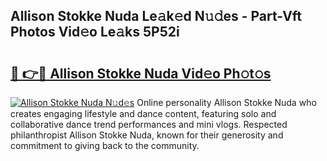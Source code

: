 ## Allison Stokke Nuda Le𝚊k𝚎d N𝚞𝚍es - Part-Vft Photos Vid𝚎o Le𝚊ks 5P52i

# <h2><a href="http://fbckr9.evod.top/?m=Allison+Stokke+Nuda">🔗 👉🔴 Allison Stokke Nuda Vid𝚎o Ph𝚘t𝚘s</a></h2>

[![Allison Stokke Nuda N𝚞d𝚎s](https://i.imgur.com/8V9OHl7.gif)](http://fbckr9.evod.top/?m=Allison+Stokke+Nuda)
Online personality Allison Stokke Nuda who creates engaging lifestyle and dance content, featuring solo and collaborative dance trend performances and mini vlogs. Respected philanthropist Allison Stokke Nuda, known for their generosity and commitment to giving back to the community. 
